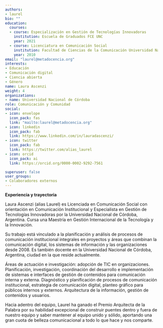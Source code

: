 ```yaml
---
authors:
- laurel
bio: ""
education:
  courses:
  - course: Especialización en Gestión de Tecnologías Innovadoras
    institution: Escuela de Graduados FCE UNC
    year: 2021
  - course: Licenciatura en Comunicación Social
    institution: Facultad de Ciencias de la Comunicación Universidad Nacional de Córdoba
    year: 2010
email: "laurel@metadocencia.org"
interests:
- Educación
- Comunicación digital
- Ciencia abierta
- Género
name: Laura Ascenzi
weight: 4
organizations:
- name: Universidad Nacional de Córdoba
role: Comunicación y Comunidad
social:
- icon: envelope
  icon_pack: fas
  link: "mailto:laurel@metadocencia.org"
- icon: linkedin
  icon_pack: fab
  link: https://www.linkedin.com/in/lauradascenzi/
- icon: twitter
  icon_pack: fab
  link: https://twitter.com/alias_laurel
- icon: orcid
  icon_pack: ai
  link: https://orcid.org/0000-0002-9292-7561

superuser: false
user_groups:
- Colaboradores externos
---
```

**Experiencia y trayectoria**

Laura Ascenzi (alias Laurel) es Licenciada en Comunicación Social con orientación en Comunicación Institucional y Especialista en Gestión de Tecnologías Innovadoras por la Universidad Nacional de Córdoba, Argentina. Cursa una Maestría en Gestión Internacional de la Tecnología y la Innovación.

Su trabajo está vinculado a la planificación y análisis de procesos de comunicación institucional integrales en proyectos y áreas que combinan la comunicación digital, los sistemas de información y las organizaciones desde 2008. Es también docente en la Universidad Nacional de Córdoba, Argentina, ciudad en la que reside actualmente.

Áreas de actuación e investigación: adopción de TIC en organizaciones. Planificación, investigación, coordinación del desarrollo e implementación de sistemas e interfaces de gestión de contenidos para comunicación interna y externa. Diagnóstico y planificación de procesos de comunicación institucional, estrategia de comunicación digital, planteo gráfico para públicos internos y externos. Arquitectura de la información, gestión de contenidos y usuarios.

Hacia adentro del equipo, Laurel ha ganado el Premio Arquitecta de la Palabra por su habilidad excepcional de construir puentes dentro y fuera de nuestro equipo y saber mantener al equipo unido y sólido, aportando una gran cuota de belleza comunicacional a todo lo que hace y nos comparte. 
